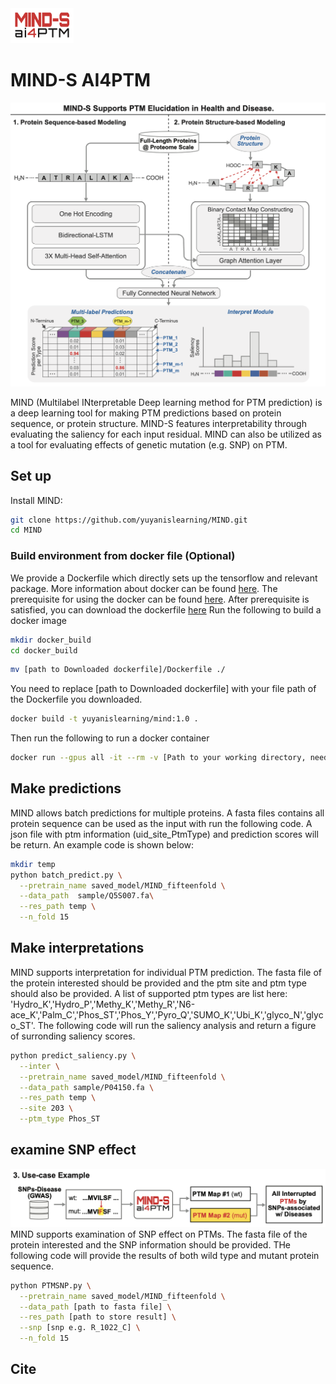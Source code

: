 <img src='header.png' width=20% height=20%>

# MIND-S AI4PTM
<img src='GA.png'>

MIND (Multilabel INterpretable Deep learning method for PTM prediction) is a deep learning tool for making PTM predictions based on protein sequence, or protein structure. MIND-S features interpretability through evaluating the saliency for each input residual. MIND can also be utilized as a tool for evaluating effects of genetic mutation (e.g. SNP) on PTM.

## Set up
Install MIND:
```bash
git clone https://github.com/yuyanislearning/MIND.git
cd MIND
```

### Build environment from docker file (Optional)
We provide a Dockerfile which directly sets up the tensorflow and relevant package. More information about docker can be found [here](https://www.docker.com/). 
The prerequisite for using the docker can be found [here](https://catalog.ngc.nvidia.com/orgs/nvidia/containers/tensorflow).
After prerequisite is satisfied, you can download the dockerfile [here](https://drive.google.com/file/d/1SlUNKthEDH_RuTkDI02g8bmZa0lig7BL/view?usp=sharing)
Run the following to build a docker image
```bash
mkdir docker_build
cd docker_build
```
```bash
mv [path to Downloaded dockerfile]/Dockerfile ./
```
You need to replace [path to Downloaded dockerfile] with your file path of the Dockerfile you downloaded. 
```bash
docker build -t yuyanislearning/mind:1.0 .
```
Then run the following to run a docker container
```bash
docker run --gpus all -it --rm -v [Path to your working directory, need to contain MIND]:/workspace yuyanislearning/mind:1.0
```


## Make predictions
MIND allows batch predictions for multiple proteins. A fasta files contains all protein sequence can be used as the input with run the following code.
A json file with ptm information (uid_site_PtmType) and prediction scores will be return.
An example code is shown below:
```bash
mkdir temp
python batch_predict.py \
  --pretrain_name saved_model/MIND_fifteenfold \
  --data_path  sample/Q5S007.fa\
  --res_path temp \
  --n_fold 15 
```


## Make interpretations
MIND supports interpretation for individual PTM prediction. The fasta file of the protein interested should be provided and the ptm site and ptm type should also be provided. A list of supported ptm types are list here:
'Hydro_K','Hydro_P','Methy_K','Methy_R','N6-ace_K','Palm_C','Phos_ST','Phos_Y','Pyro_Q','SUMO_K','Ubi_K','glyco_N','glyco_ST'.
The following code will run the saliency analysis and return a figure of surronding saliency scores.

```bash
python predict_saliency.py \
  --inter \
  --pretrain_name saved_model/MIND_fifteenfold \
  --data_path sample/P04150.fa \
  --res_path temp \
  --site 203 \
  --ptm_type Phos_ST
```

## examine SNP effect
<img src='SNP.png'>
MIND supports examination of SNP effect on PTMs. The fasta file of the protein interested and the SNP information should be provided. 
THe following code will provide the results of both wild type and mutant protein sequence. 

```bash
python PTMSNP.py \
  --pretrain_name saved_model/MIND_fifteenfold \
  --data_path [path to fasta file] \
  --res_path [path to store result] \
  --snp [snp e.g. R_1022_C] \
  --n_fold 15
```

## Cite
